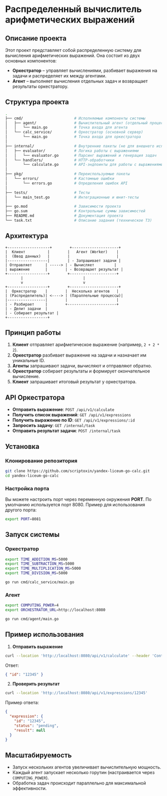 # Распределенный вычислитель арифметических выражений

## Описание проекта

Этот проект представляет собой распределенную систему для вычисления арифметических выражений. Она состоит из двух основных компонентов:

- **Оркестратор** – управляет вычислениями, разбивает выражения на задачи и распределяет их между агентами.
- **Агент** – выполняет вычисления отдельных задач и возвращает результаты оркестратору.

## Структура проекта

```bash
.
├── cmd/                       # Исполняемые компоненты системы
│   ├── agent/                 # Вычислительный агент (отдельный процесс)
│   │   └── main.go            # Точка входа для агента
│   └── calc_service/          # Оркестратор (основной сервер)
│       └── main.go            # Точка входа для оркестратора
│
├── internal/                  # Внутренние пакеты (не для внешнего использования)
│   ├── evaluator/             # Логика работы с выражениями
│   │   └── evaluator.go       # Парсинг выражений и генерация задач
│   └── handlers/              # HTTP-обработчики
│       └── calculate.go       # API-эндпоинты для работы с выражениями
│
├── pkg/                       # Переиспользуемые пакеты
│   └── errors/                # Кастомные ошибки
│       └── errors.go          # Определения ошибок API
│
├── tests/                     # Тесты
│   └── main_test.go           # Интеграционные и юнит-тесты
│
├── go.mod                     # Зависимости проекта
├── go.sum                     # Контрольные суммы зависимостей
├── README.md                  # Документация проекта
└── task.txt                   # Описание задания (техническое ТЗ)
```

## Архитектура

```
+-------------------+        +---------------------+
|  Клиент          |        |   Агент (Worker)    |
|  (Ввод данных)   |        |                     |
|------------------|        | - Запрашивает задачи |
| Отправляет      | -----> | - Вычисляет         |
| выражение       |        | - Возвращает результат |
+------------------+        +---------------------+
       |                           |
       v                           v
+------------------+        +----------------------+
|  Оркестратор    |        |  Несколько агентов   |
| (Распределитель)| <----> | (Параллельные процессы)|
|-----------------|        |                      |
| - Разбирает     |        +----------------------+
| - Делит задачи  |
| - Собирает результат |
+------------------+
```

## Принцип работы

1. **Клиент** отправляет арифметическое выражение (например, `2 + 2 * 2`).
2. **Оркестратор** разбивает выражение на задачи и назначает им уникальные ID.
3. **Агенты** запрашивают задачи, вычисляют и отправляют обратно.
4. **Оркестратор** собирает результаты и формирует окончательное вычисление.
5. **Клиент** запрашивает итоговый результат у оркестратора.

## API Оркестратора

- **Отправить выражение**: `POST /api/v1/calculate`
- **Получить список выражений**: `GET /api/v1/expressions`
- **Получить выражение по ID**: `GET /api/v1/expressions/:id`
- **Запросить задачу**: `GET /internal/task`
- **Отправить результат задачи**: `POST /internal/task`

## Установка

### Клонирование репозитория

```bash
git clone https://github.com/scriptoxin/yandex-liceum-go-calc.git
cd yandex-liceum-go-calc
```

### Настройка порта

Вы можете настроить порт через переменную окружения **PORT**. По умолчанию используется порт 8080. Пример для использования другого порта:

```bash
export PORT=8081
```

## Запуск системы

### Оркестратор

```sh
export TIME_ADDITION_MS=5000
export TIME_SUBTRACTION_MS=5000
export TIME_MULTIPLICATION_MS=5000
export TIME_DIVISION_MS=5000

go run cmd/calc_service/main.go
```

### Агент

```sh
export COMPUTING_POWER=4
export ORCHESTRATOR_URL=http://localhost:8080

go run cmd/agent/main.go
```

## Пример использования

1. **Отправить выражение**

```sh
curl --location 'http://localhost:8080/api/v1/calculate' --header 'Content-Type: application/json' --data '{ "expression": "2 + 2 * 2" }'
```

Ответ:

```json
{ "id": "12345" }
```

2. **Проверить результат**

```sh
curl --location 'http://localhost:8080/api/v1/expressions/12345'
```

Пример ответа:

```json
{
  "expression": {
    "id": "12345",
    "status": "pending",
    "result": null
  }
}
```

## Масштабируемость

- Запуск нескольких агентов увеличивает вычислительную мощность.
- Каждый агент запускает несколько горутин (настраивается через `COMPUTING_POWER`).
- Обработка задач происходит параллельно для максимальной эффективности.

